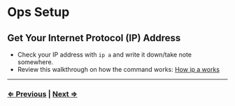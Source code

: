 # Ops Setup

## Get Your Internet Protocol (IP) Address

- Check your IP address with `ip a` and write it down/take note somewhere.
- Review this walkthrough on how the command works: [How ip a works](https://itsfoss.com/check-ip-address-ubuntu/)

---

### [⇐ Previous](./2-update.md) | [Next ⇒](./4-git.md)
